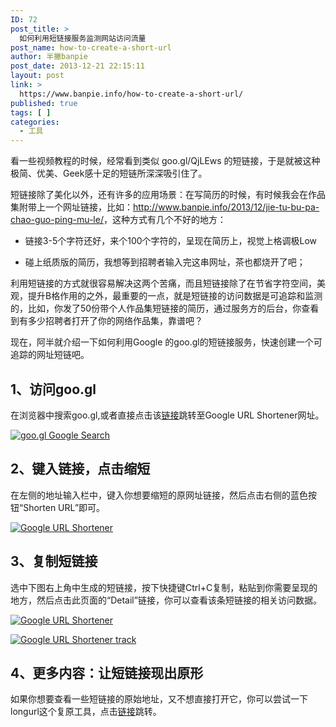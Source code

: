 ```yaml
---
ID: 72
post_title: >
  如何利用短链接服务监测网站访问流量
post_name: how-to-create-a-short-url
author: 半撇banpie
post_date: 2013-12-21 22:15:11
layout: post
link: >
  https://www.banpie.info/how-to-create-a-short-url/
published: true
tags: [ ]
categories:
  - 工具
---
```

看一些视频教程的时候，经常看到类似 goo.gl/QjLEws 的短链接，于是就被这种极简、优美、Geek感十足的短链所深深吸引住了。

短链接除了美化以外，还有许多的应用场景：在写简历的时候，有时候我会在作品集附带上一个网址链接，比如：<http://www.banpie.info/2013/12/jie-tu-bu-pa-chao-guo-ping-mu-le/>，这种方式有几个不好的地方：

*   链接3-5个字符还好，来个100个字符的，呈现在简历上，视觉上格调极Low

*   碰上纸质版的简历，我想等到招聘者输入完这串网址，茶也都烧开了吧；

利用短链接的方式就很容易解决这两个苦痛，而且短链接除了在节省字符空间，美观，提升B格作用的之外，最重要的一点，就是短链接的访问数据是可追踪和监测的，比如，你发了50份带个人作品集短链接的简历，通过服务方的后台，你查看到有多少招聘者打开了你的网络作品集，靠谱吧？

现在，阿半就介绍一下如何利用Google 的goo.gl的短链接服务，快速创建一个可追踪的网址短链吧。

## 1、访问goo.gl

在浏览器中搜索goo.gl,或者直接点击该[链接][1]跳转至Google URL Shortener网址。

[![goo.gl   Google Search][2]][2]

## 2、键入链接，点击缩短

在左侧的地址输入栏中，键入你想要缩短的原网址链接，然后点击右侧的蓝色按钮“Shorten URL”即可。

[![Google URL Shortener][3]][3]

## 3、复制短链接

选中下图右上角中生成的短链接，按下快捷键Ctrl+C复制，粘贴到你需要呈现的地方，然后点击此页面的“Detail”链接，你可以查看该条短链接的相关访问数据。

[![Google URL Shortener][4]][4]

[![Google URL Shortener track][5]][5]

## 4、更多内容：让短链接现出原形

如果你想要查看一些短链接的原始地址，又不想直接打开它，你可以尝试一下longurl这个复原工具，点击[链接][6]跳转。

 [1]: http://goo.gl/
 [2]: http://www.banpie.info/wp-content/uploads/2018/11/goo.gl-Google-Search.png
 [3]: http://7arnhx.com1.z0.glb.clouddn.com/wp-content/uploads/2013/12/Google-URL-Shortener.png
 [4]: http://7arnhx.com1.z0.glb.clouddn.com/wp-content/uploads/2013/12/Google-URL-Shortener1.png
 [5]: http://7arnhx.com1.z0.glb.clouddn.com/wp-content/uploads/2013/12/Google-URL-Shortener-track.png
 [6]: http://longurl.org/
<!--stackedit_data:
eyJoaXN0b3J5IjpbLTEwNzU0NTEwNjhdfQ==
-->